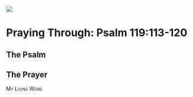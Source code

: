 <img class="intro-right" src="/images/art-paris-psalter.jpg">

<style>
  li {list-style-type: none;}
  p + ul {
    margin-top: -18px;
}
</style>

# Praying Through: Psalm 119:113-120

## The Psalm

## The Prayer

<div style="font-variant: small-caps;">
My Living Word
</div>
